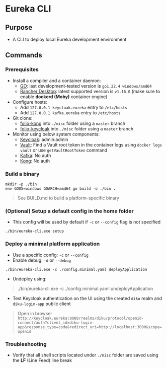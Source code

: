 # Eureka CLI

## Purpose

- A CLI to deploy local Eureka development environment

## Commands

### Prerequisites

- Install a compiler and a container daemon:
  - [GO](<https://go.dev/doc/install>): last development-tested version is `go1.22.4 windows/amd64`
  - [Rancher Desktop](<https://rancherdesktop.io/>): latest supported version is `v1.16.0` (make sure to enable **dockerd (Moby)** container engine)
- Configure hosts:
  - Add `127.0.0.1 keycloak.eureka` entry to `/etc/hosts`
  - Add `127.0.0.1 kafka.eureka` entry to `/etc/hosts`
- Git clone:
  - [folio-kong](<https://github.com/folio-org/folio-kong>) into `./misc` folder using a `master` branch
  - [folio-keycloak](<https://github.com/folio-org/folio-keycloak>) into `./misc` folder using a `master` branch
- Monitor using below system components:
  - [Keycloak](<http://keycloak.eureka:8080>): admin:admin
  - [Vault](<http://localhost:8200>): Find a Vault root token in the container logs using `docker logs vault` or use `getVaultRootToken` command
  - [Kafka](<http://localhost:9080>): No auth
  - [Kong](<http://localhost:8002>): No auth  

### Build a binary
  
```shell
mkdir -p ./bin
env GOOS=windows GOARCH=amd64 go build -o ./bin .
```

> See BUILD.md to build a platform-specific binary

### (Optional) Setup a default config in the home folder

- This config will be used by default if `-c` or `--config` flag is not specified

```shell
./bin/eureka-cli.exe setup
```

### Deploy a minimal platform application

- Use a specific config: `-c` or `--config`
- Enable debug: `-d` or `--debug`

```shell
./bin/eureka-cli.exe -c ./config.minimal.yaml deployApplication
```

- Undeploy using:

> ./bin/eureka-cli.exe -c ./config.minimal.yaml undeployApplication

- Test Keycloak authentication on the UI using the created `diku` realm and `diku-login-app` public client

> Open in browser `http://keycloak.eureka:8080/realms/diku/protocol/openid-connect/auth?client_id=diku-login-app&response_type=code&redirect_uri=http://localhost:3000&scope=openid`

### Troubleshooting

- Verify that all shell scripts located under `./misc` folder are saved using the **LF** (Line Feed) line break

